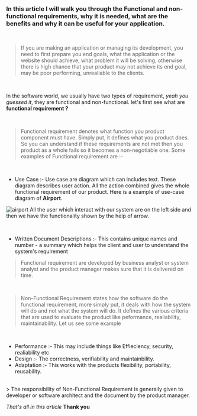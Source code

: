 ### In this article I will walk you through the Functional and non-functional requirements, why it is needed, what are the benefits and why it can be useful for your application.
<br>

> If you are making an application or managing its development, you need to first prepare you end goals, what the application or the website should achieve, what problem it will be solving, otherwise there is high chance that your product may not achieve its end goal, may be poor performing, unrealiable to the clients.

<br>

 In the software world, we usually have two types of requirement, *yeah you guessed it*, they are functional and non-functional. let's first see what are **functional requirement ?**

<br>

>Functional requirement denotes what function you product component must have. Simply put, it defines what you product does. So you can understand if these requirements are not met then you product as a whole fails so it becomes a non-negotiable one. Some examples of Functional requirement are :-

<br> 

- Use Case :- Use case are diagram which can includes text. These diagram describes user action. All the action combined gives the whole functional requirement of our product. Here is a example of use-case diagram of **Airport**.

![airport](/content/images/2023/02/airport.jpg)
 All the user which interact with our system are on the left side and then we have the functionality shown by the help of arrow.

<br>

- Written Document Descriptions :- This contains unique names and number - a summary which helps the client and user to understand the system's requirement


> Functional requirement are developed by business analyst or system analyst and the product manager makes sure that it is delivered on time.


<br>


> Non-Functional Requirement states how the software do the functional requirement, more simply put, it deals with how the system will do and not what the system will do. It defines the various criteria that are used to evaluate the product like peformance, realiability, maintainability. Let us see some example

<br>

- Performance :- This may include things like Effieciency, security, realiability etc
- Design :- The correctness, verifiability and maintainbility.
- Adaptation :- This works with the products flexibility, portability, reusability.
<br>
> The responsibility of Non-Functional Requirement is generally given to developer or software architect and the document by the product manager.

<br>

*That's all in this article*
**Thank you**
